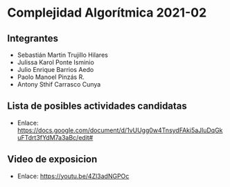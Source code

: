 # Complejidad Algorítmica 2021-02
## Integrantes
- Sebastián Martin Trujillo Hilares
- Julissa Karol Ponte Isminio
- Julio Enrique Barrios Aedo
- Paolo Manoel Pinzás R.
- Antony Sthif Carrasco Cunya

## Lista de posibles actividades candidatas
- Enlace: https://docs.google.com/document/d/1vUUgg0w4TnsydFAki5aJluDqGkuFTdrt3fYdM7a3aBc/edit#

## Video de exposicion
- Enlace: https://youtu.be/4Zl3adNGPOc
